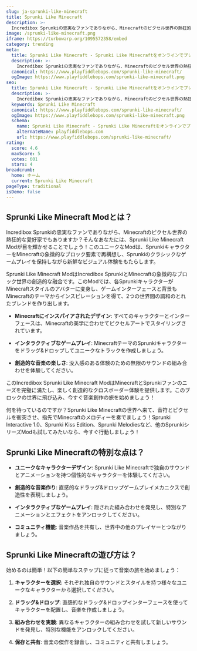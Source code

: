 ```yaml
---
slug: ja-sprunki-like-minecraft
title: Sprunki Like Minecraft
description: >-
  Incredibox Sprunkiの忠実なファンでありながら、Minecraftのピクセル世界の熱狂的な愛好家でもありますか？そんなあなたには、Sprunki Like Minecraft Modが目を輝かせることでしょう！
image: /sprunki-like-minecraft.png
iframe: https://turbowarp.org/1095572358/embed
category: trending
meta:
  title: Sprunki Like Minecraft - Sprunki Like Minecraftをオンラインでプレイ
  description: >-
    Incredibox Sprunkiの忠実なファンでありながら、Minecraftのピクセル世界の熱狂的な愛好家でもありますか？そんなあなたには、Sprunki Like Minecraft Modが目を輝かせることでしょう！
  canonical: https://www.playfiddlebops.com/sprunki-like-minecraft/
  ogImage: https://www.playfiddlebops.com/sprunki-like-minecraft.png
seo:
  title: Sprunki Like Minecraft - Sprunki Like Minecraftをオンラインでプレイ
  description: >-
    Incredibox Sprunkiの忠実なファンでありながら、Minecraftのピクセル世界の熱狂的な愛好家でもありますか？そんなあなたには、Sprunki Like Minecraft Modが目を輝かせることでしょう！
  keywords: Sprunki Like Minecraft
  canonical: https://www.playfiddlebops.com/sprunki-like-minecraft/
  ogImage: https://www.playfiddlebops.com/sprunki-like-minecraft.png
  schema:
    name: Sprunki Like Minecraft - Sprunki Like Minecraftをオンラインでプレイ
    alternateName: playfiddlebops.com
    url: https://www.playfiddlebops.com/sprunki-like-minecraft/
rating:
  score: 4.6
  maxScore: 5
  votes: 601
  stars: 4
breadcrumb:
  home: ホーム
  current: Sprunki Like Minecraft
pageType: traditional
isDemo: false
---
```


## Sprunki Like Minecraft Modとは？

Incredibox Sprunkiの忠実なファンでありながら、Minecraftのピクセル世界の熱狂的な愛好家でもありますか？そんなあなたには、Sprunki Like Minecraft Modが目を輝かせることでしょう！このユニークなModは、SprunkiキャラクターをMinecraftの象徴的なブロック要素で再構想し、Sprunkiのクラシックなゲームプレイを保持しながら新鮮なビジュアル体験をもたらします。

Sprunki Like Minecraft ModはIncredibox SprunkiとMinecraftの象徴的なブロック世界の創造的な融合です。このModでは、各SprunkiキャラクターがMinecraftスタイルのアバターに変身し、ゲームインターフェースと背景もMinecraftのテーマからインスピレーションを得て、2つの世界間の調和のとれたブレンドを作り出します。

- **Minecraftにインスパイアされたデザイン**: すべてのキャラクターとインターフェースは、Minecraftの美学に合わせてピクセルアートでスタイリングされています。

- **インタラクティブなゲームプレイ**: MinecraftテーマのSprunkiキャラクターをドラッグ&ドロップしてユニークなトラックを作成しましょう。

- **創造的な音楽の楽しさ**: 没入感のある体験のための無限のサウンドの組み合わせを体験してください。

このIncredibox Sprunki Like Minecraft ModはMinecraftとSprunkiファンのニーズを完璧に満たし、楽しく創造的なクロスボーダー体験を提供します。このブロックの世界に飛び込み、今すぐ音楽創作の旅を始めましょう！

何を待っているのですか？Sprunki Like Minecraftの世界へ来て、音符とピクセルを衝突させ、指先でMinecraftのメロディーを奏でましょう！Sprunki Interactive 1.0、Sprunki Kiss Edition、Sprunki Melodiesなど、他のSprunkiシリーズModも試してみたいなら、今すぐ行動しましょう！

## Sprunki Like Minecraftの特別な点は？

- **ユニークなキャラクターデザイン**: Sprunki Like Minecraftで独自のサウンドとアニメーションを持つ個性的なキャラクターを体験してください。

- **創造的な音楽作り**: 直感的なドラッグ&ドロップゲームプレイメカニクスで創造性を表現しましょう。

- **インタラクティブなゲームプレイ**: 隠された組み合わせを発見し、特別なアニメーションとエフェクトをアンロックしてください。

- **コミュニティ機能**: 音楽作品を共有し、世界中の他のプレイヤーとつながりましょう。

## Sprunki Like Minecraftの遊び方は？

始めるのは簡単！以下の簡単なステップに従って音楽の旅を始めましょう：

1. **キャラクターを選択**: それぞれ独自のサウンドとスタイルを持つ様々なユニークなキャラクターから選択してください。

1. **ドラッグ&ドロップ**: 直感的なドラッグ&ドロップインターフェースを使ってキャラクターを配置し、音楽を作成しましょう。

1. **組み合わせを実験**: 異なるキャラクターの組み合わせを試して新しいサウンドを発見し、特別な機能をアンロックしてください。

1. **保存と共有**: 音楽の傑作を録音し、コミュニティと共有しましょう。